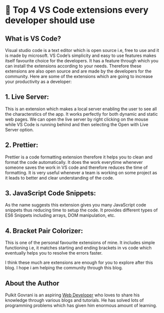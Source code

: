 # 🎇 Top 4 VS Code extensions every developer should use

## What is VS Code?

Visual studio code is a text editor which is open source i.e, free to use and it
is made by microsoft. VS Code’s simplicity and easy to use features makes itself
favourite choice for the developers. It has a feature through which you can
install the extensions according to your needs. Therefore these extensions are
also open source and are made by the developers for the community. Here are some
of the extensions which are going to increase your productivity as a developer:

## 1. Live Server:

This is an extension which makes a local server enabling the user to see all the
characterstics of the app. It works perfectly for both dynamic and static web
pages. We can open the live server by right clicking on the mouse while VS Code
is running behind and then selecting the Open with Live Server option.

## 2. Prettier:

Prettier is a code formatting extension therefore it helps you to clean and
format the code automatically. It does the work everytime whenever someone saves
the work in VS code and therefore reduces the time of formatting. It is very
useful whenever a team is working on some project as it leads to better and
clear understanding of the code.

## 3. JavaScript Code Snippets:

As the name suggests this extension gives you many JavaScript code snippets thus
reducing time to setup the code. It provides different types of ES6 Snippets
including arrays, DOM manipulation, etc.

## 4. Bracket Pair Colorizer:

This is one of the personal favourite extensions of mine. It includes simple
functioning i.e, it matches starting and ending brackets in vs code which
eventually helps you to resolve the errors faster.

I think these much are extensions are enough for you to explore after this blog.
I hope i am helping the community through this blog.

## About the Author

Pulkit Govrani is an aspiring
[Web Developer](https://www.upwork.com/freelancers/~01701403d8b0e94e03) who
loves to share his knowledge through various blogs and tutorials. He has solved
lots of programming problems which has given him enormous amount of learning.

